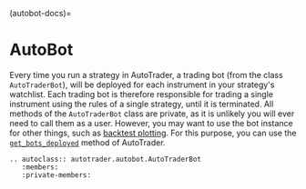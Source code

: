 (autobot-docs)=
# AutoBot

Every time you run a strategy in AutoTrader, a trading bot (from the class `AutoTraderBot`), will be deployed for each 
instrument in your strategy's watchlist. Each trading bot is therefore responsible for trading a single instrument 
using the rules of a single strategy, until it is terminated. All methods of the `AutoTraderBot` class are private,
as it is unlikely you will ever need to call them as a user. However, you may want to use the bot instance for other
things, such as [backtest plotting](autotrader-plot-backtest). For this purpose, you can use the 
[`get_bots_deployed`](autotrader-bots-deployed) method of AutoTrader.



```{eval-rst}
.. autoclass:: autotrader.autobot.AutoTraderBot
   :members:
   :private-members:
```
